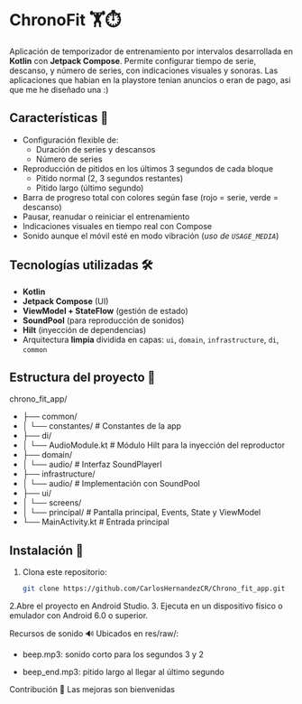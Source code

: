 # ChronoFit 🏋️⏱️

Aplicación de temporizador de entrenamiento por intervalos desarrollada en **Kotlin** con **Jetpack Compose**. Permite configurar tiempo de serie, descanso, y número de series, con indicaciones visuales y sonoras.
Las aplicaciones que habian en la playstore tenian anuncios o eran de pago, asi que me he diseñado una :)

## Características 📱

- Configuración flexible de:
  - Duración de series y descansos
  - Número de series
- Reproducción de pitidos en los últimos 3 segundos de cada bloque
  - Pitido normal (2, 3 segundos restantes)
  - Pitido largo (último segundo)
- Barra de progreso total con colores según fase (rojo = serie, verde = descanso)
- Pausar, reanudar o reiniciar el entrenamiento
- Indicaciones visuales en tiempo real con Compose
- Sonido aunque el móvil esté en modo vibración (*uso de `USAGE_MEDIA`*)

## Tecnologías utilizadas 🛠️

- **Kotlin**
- **Jetpack Compose** (UI)
- **ViewModel + StateFlow** (gestión de estado)
- **SoundPool** (para reproducción de sonidos)
- **Hilt** (inyección de dependencias)
- Arquitectura **limpia** dividida en capas: `ui`, `domain`, `infrastructure`, `di`, `common`

## Estructura del proyecto 📁

chrono_fit_app/
- ├── common/
- │ └── constantes/ # Constantes de la app
- ├── di/
- │ └── AudioModule.kt # Módulo Hilt para la inyección del reproductor
- ├── domain/
- │ └── audio/ # Interfaz SoundPlayerI
- ├── infrastructure/
- │ └── audio/ # Implementación con SoundPool
- ├── ui/
- │ └── screens/
- │       └── principal/ # Pantalla principal, Events, State y ViewModel
- └── MainActivity.kt # Entrada principal


## Instalación 🔧

1. Clona este repositorio:
   ```bash
   git clone https://github.com/CarlosHernandezCR/Chrono_fit_app.git
2.Abre el proyecto en Android Studio.
3. Ejecuta en un dispositivo físico o emulador con Android 6.0 o superior.

Recursos de sonido 🔊
Ubicados en res/raw/:

- beep.mp3: sonido corto para los segundos 3 y 2

- beep_end.mp3: pitido largo al llegar al último segundo

Contribución 🙌
Las mejoras son bienvenidas

